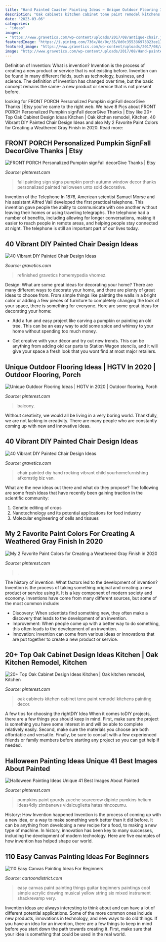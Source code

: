 ```yaml
---
title: "Hand Painted Coaster Painting Ideas ~ Unique Outdoor Flooring Ideas"
description: "Oak cabinets kitchen cabinet tone paint remodel kitchens painting decor"
date: "2023-03-06"
categories:
- "ideas"
images:
- "https://www.gravetics.com/wp-content/uploads/2017/08/antique-chair.jpg"
featuredImage: "https://i.pinimg.com/736x/8d/0c/35/8d0c355386973323ee1169bd1049817b.jpg"
featured_image: "https://www.gravetics.com/wp-content/uploads/2017/08/antique-chair.jpg"
image: "http://www.gravetics.com/wp-content/uploads/2017/08/Hand-painted-rocking-chair-for-a-child.jpg"
---
```



Definition of Invention: What is invention?
Invention is the process of creating a new product or service that is not existing before. Invention can be found in many different fields, such as technology, business, and science. The definition of invention has changed over time, but the basic concept remains the same- a new product or service that is not present before.

	

		
looking for FRONT PORCH Personalized Pumpkin signFall decorGive Thanks | Etsy you've came to the right web. We have 8 Pics about FRONT PORCH Personalized Pumpkin signFall decorGive Thanks | Etsy like 20+ Top Oak Cabinet Design Ideas Kitchen | Oak kitchen remodel, Kitchen, 40 Vibrant DIY Painted Chair Design Ideas and also My 2 Favorite Paint Colors for Creating a Weathered Gray Finish in 2020. Read more:
		
    
## FRONT PORCH Personalized Pumpkin SignFall DecorGive Thanks | Etsy

<img loading=lazy src="https://i.pinimg.com/736x/9b/55/7b/9b557ba8b632d57c075f57ee25c34762.jpg" onerror="this.onerror=null;this.src='https://tse2.mm.bing.net/th?id=OIP.qZOj0KhnnTTO3wEYbEa4SgHaMZ&amp;pid=15.1';" alt="FRONT PORCH Personalized Pumpkin signFall decorGive Thanks | Etsy">

_Source: pinterest.com_

>fall painting sign signs pumpkin porch autumn window decor thanks personalized painted halloween unto sold decorative. 

	

Invention of the Telephone
In 1876, American scientist Samuel Morse and his assistant Alfred Vail developed the first practical telephone. This invention gave people the ability to communicate with one another without leaving their homes or using traveling telegraphs. The telephone had a number of benefits, including allowing for longer conversations, making it easier to reach people in remote areas, and helping people stay connected at night. The telephone is still an important part of our lives today.

    
## 40 Vibrant DIY Painted Chair Design Ideas

<img loading=lazy src="https://www.gravetics.com/wp-content/uploads/2017/08/antique-chair.jpg" onerror="this.onerror=null;this.src='https://tse3.mm.bing.net/th?id=OIP.kbwF7QJYMqQxUS2c2jpkCwHaJ4&amp;pid=15.1';" alt="40 Vibrant DIY Painted Chair Design Ideas">

_Source: gravetics.com_

>refinished gravetics homemypedia vhomez. 

	

Design: What are some great ideas for decorating your home?
There are many different ways to decorate your home, and there are plenty of great ideas to choose from. From simple things like painting the walls in a bright color or adding a few pieces of furniture to completely changing the look of your space, there is something for everyone. Here are some great ideas for decorating your home: 
- Add a fun and easy project like carving a pumpkin or painting an old tree. This can be an easy way to add some spice and whimsy to your home without spending too much money. 

- Get creative with your décor and try out new trends. This can be anything from adding old car parts to Station Wagon stencils, and it will give your space a fresh look that you wont find at most major retailers.

    
## Unique Outdoor Flooring Ideas | HGTV In 2020 | Outdoor Flooring, Porch

<img loading=lazy src="https://i.pinimg.com/736x/5b/c1/70/5bc170e9cfc6b61d5d32e3f0acdad1b3.jpg" onerror="this.onerror=null;this.src='https://tse4.mm.bing.net/th?id=OIP.-S-J87tcGGSpwDEI9gll0AHaJ4&amp;pid=15.1';" alt="Unique Outdoor Flooring Ideas | HGTV in 2020 | Outdoor flooring, Porch">

_Source: pinterest.com_

>balcony. 

	

Without creativity, we would all be living in a very boring world. Thankfully, we are not lacking in creativity. There are many people who are constantly coming up with new and innovative ideas.

    
## 40 Vibrant DIY Painted Chair Design Ideas

<img loading=lazy src="http://www.gravetics.com/wp-content/uploads/2017/08/Hand-painted-rocking-chair-for-a-child.jpg" onerror="this.onerror=null;this.src='https://tse3.mm.bing.net/th?id=OIP.sAYH6OMU50QFK-qeeFJtFgHaLN&amp;pid=15.1';" alt="40 Vibrant DIY Painted Chair Design Ideas">

_Source: gravetics.com_

>chair painted diy hand rocking vibrant child yourhomefurnishing afkomstig biz van. 

	

What are the new ideas out there and what do they propose?
The following are some fresh ideas that have recently been gaining traction in the scientific community: 
1. Genetic editing of crops
2. Nanotechnology and its potential applications for food industry
3. Molecular engineering of cells and tissues 

    
## My 2 Favorite Paint Colors For Creating A Weathered Gray Finish In 2020

<img loading=lazy src="https://i.pinimg.com/736x/8d/0c/35/8d0c355386973323ee1169bd1049817b.jpg" onerror="this.onerror=null;this.src='https://tse3.mm.bing.net/th?id=OIP.8PKFU0CpB5Uf_oaxMw1TcQHaLH&amp;pid=15.1';" alt="My 2 Favorite Paint Colors for Creating a Weathered Gray Finish in 2020">

_Source: pinterest.com_

>. 

	

The history of invention: What factors led to the development of invention?
Invention is the process of taking something original and creating a new product or service using it. It is a key component of modern society and economy. Inventions have come from many different sources, but some of the most common include: 
- Discovery: When scientists find something new, they often make a discovery that leads to the development of an invention. 
- Improvement: When people come up with a better way to do something, this often leads to the development of an invention. 
- Innovation: Invention can come from various ideas or innovations that are put together to create a new product or service.

    
## 20+ Top Oak Cabinet Design Ideas Kitchen | Oak Kitchen Remodel, Kitchen

<img loading=lazy src="https://i.pinimg.com/736x/ad/ac/ed/adacedef3c479496e2a9b9217cecb757.jpg" onerror="this.onerror=null;this.src='https://tse3.mm.bing.net/th?id=OIP.I9NLfd-nQlO323eulo62dgHaLF&amp;pid=15.1';" alt="20+ Top Oak Cabinet Design Ideas Kitchen | Oak kitchen remodel, Kitchen">

_Source: pinterest.com_

>oak cabinets kitchen cabinet tone paint remodel kitchens painting decor. 

	

A few tips for choosing the rightDIY Idea
When it comes toDIY projects, there are a few things you should keep in mind. First, make sure the project is something you have some interest in and will be able to complete relatively easily. Second, make sure the materials you choose are both affordable and versatile. Finally, be sure to consult with a few experienced friends or family members before starting any project so you can get help if needed.

    
## Halloween Painting Ideas Unique 41 Best Images About Painted

<img loading=lazy src="https://i.pinimg.com/736x/0a/c1/eb/0ac1eb0d85a5d338fa56d03f02deaad4.jpg" onerror="this.onerror=null;this.src='https://tse1.mm.bing.net/th?id=OIP.0gJeS3Cg8TbZlwbdHLgZ9wHaJ6&amp;pid=15.1';" alt="Halloween Painting Ideas Unique 41 Best Images About Painted">

_Source: pinterest.com_

>pumpkins paint gourds zucche scarecrow dipinte pumkins helium ideas4diy zimbanews vidalcuglietta hatasinincozumu. 

	

History: How Invention happened
Invention is the process of coming up with a new idea, or a way to make something work better than it did before. It can be anything from developing a new recipe for a food, to making a new type of machine. In history, innovation has been key to many successes, including the development of modern technology. Here are five examples of how invention has helped shape our world.

    
## 110 Easy Canvas Painting Ideas For Beginners

<img loading=lazy src="http://www.cartoondistrict.com/wp-content/uploads/2017/06/Easy-Canvas-Painting-Ideas-For-Beginners29.jpg" onerror="this.onerror=null;this.src='https://tse4.mm.bing.net/th?id=OIP.QMaIBVW1rbOY_X0HlxaspgHaLb&amp;pid=15.1';" alt="110 Easy Canvas Painting Ideas For Beginners">

_Source: cartoondistrict.com_

>easy canvas paint painting things guitar beginners paintings cool simple acrylic drawing musical yellow string six mixed instrument shackrevamp very. 

	

Invention ideas are always interesting to think about and can have a lot of different potential applications. Some of the more common ones include new products, innovations in technology, and new ways to do old things. If you have an idea for an invention, there are a few things to keep in mind before you start down the path towards creating it. First, make sure that your idea is something that could be used in the real world.

